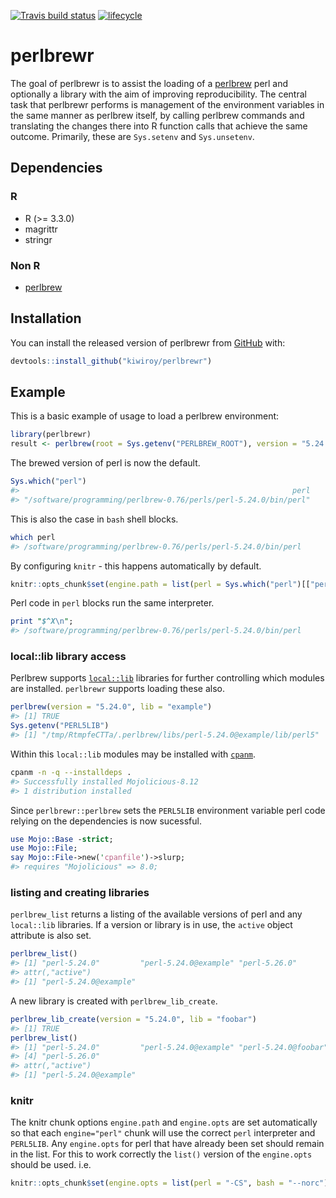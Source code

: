 
[![Travis build status](https://travis-ci.org/kiwiroy/perlbrewr.svg?branch=master)](https://travis-ci.org/kiwiroy/perlbrewr) [![lifecycle](https://img.shields.io/badge/lifecycle-experimental-orange.svg)](https://www.tidyverse.org/lifecycle/#experimental)

<!-- README.md is generated from README.Rmd. Please edit that file -->
<!--   home: !r Sys.getenv("PERLBREW_HOME") -->
perlbrewr
=========

The goal of perlbrewr is to assist the loading of a [perlbrew](https://perlbrew.pl) perl and optionally a library with the aim of improving reproducibility. The central task that perlbrewr performs is management of the environment variables in the same manner as perlbrew itself, by calling perlbrew commands and translating the changes there into R function calls that achieve the same outcome. Primarily, these are `Sys.setenv` and `Sys.unsetenv`.

Dependencies
------------

### R

-   R (&gt;= 3.3.0)
-   magrittr
-   stringr

### Non R

-   [perlbrew](https://perlbrew.pl)

Installation
------------

You can install the released version of perlbrewr from [GitHub](https://github.com/kiwiroy/perlbrewr) with:

``` r
devtools::install_github("kiwiroy/perlbrewr")
```

Example
-------

This is a basic example of usage to load a perlbrew environment:

``` r
library(perlbrewr)
result <- perlbrew(root = Sys.getenv("PERLBREW_ROOT"), version = "5.24.0")
```

The brewed version of perl is now the default.

``` r
Sys.which("perl")
#>                                                             perl 
#> "/software/programming/perlbrew-0.76/perls/perl-5.24.0/bin/perl"
```

This is also the case in `bash` shell blocks.

``` bash
which perl
#> /software/programming/perlbrew-0.76/perls/perl-5.24.0/bin/perl
```

By configuring `knitr` - this happens automatically by default.

``` r
knitr::opts_chunk$set(engine.path = list(perl = Sys.which("perl")[["perl"]]))
```

Perl code in `perl` blocks run the same interpreter.

``` perl
print "$^X\n";
#> /software/programming/perlbrew-0.76/perls/perl-5.24.0/bin/perl
```

### local::lib library access

Perlbrew supports [`local::lib`](https://metacpan.org/pod/local::lib) libraries for further controlling which modules are installed. `perlbrewr` supports loading these also.

``` r
perlbrew(version = "5.24.0", lib = "example")
#> [1] TRUE
Sys.getenv("PERL5LIB")
#> [1] "/tmp/RtmpfeCTTa/.perlbrew/libs/perl-5.24.0@example/lib/perl5"
```

Within this `local::lib` modules may be installed with [`cpanm`](https://metacpan.org/pod/App::cpanminus).

``` bash
cpanm -n -q --installdeps .
#> Successfully installed Mojolicious-8.12
#> 1 distribution installed
```

Since `perlbrewr::perlbrew` sets the `PERL5LIB` environment variable perl code relying on the dependencies is now sucessful.

``` perl
use Mojo::Base -strict;
use Mojo::File;
say Mojo::File->new('cpanfile')->slurp;
#> requires "Mojolicious" => 8.0;
```

### listing and creating libraries

`perlbrew_list` returns a listing of the available versions of perl and any `local::lib` libraries. If a version or library is in use, the `active` object attribute is also set.

``` r
perlbrew_list()
#> [1] "perl-5.24.0"         "perl-5.24.0@example" "perl-5.26.0"        
#> attr(,"active")
#> [1] "perl-5.24.0@example"
```

A new library is created with `perlbrew_lib_create`.

``` r
perlbrew_lib_create(version = "5.24.0", lib = "foobar")
#> [1] TRUE
perlbrew_list()
#> [1] "perl-5.24.0"         "perl-5.24.0@example" "perl-5.24.0@foobar" 
#> [4] "perl-5.26.0"        
#> attr(,"active")
#> [1] "perl-5.24.0@example"
```

### knitr

The knitr chunk options `engine.path` and `engine.opts` are set automatically so that each `engine="perl"` chunk will use the correct `perl` interpreter and `PERL5LIB`. Any `engine.opts` for perl that have already been set should remain in the list. For this to work correctly the `list()` version of the `engine.opts` should be used. i.e.

``` r
knitr::opts_chunk$set(engine.opts = list(perl = "-CS", bash = "--norc"))
```
